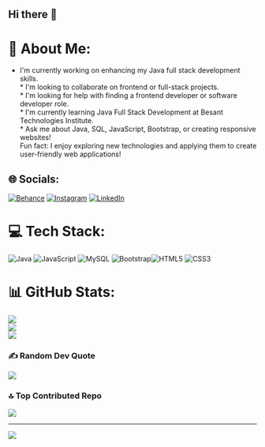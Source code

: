 ## Hi there 👋

# 💫 About Me:
* I'm currently working on enhancing my Java full stack development skills.<br>* I'm looking to collaborate on frontend or full-stack projects.<br>* I'm looking for help with finding a frontend developer or software developer role.<br>* I'm currently learning Java Full Stack Development at Besant Technologies Institute.<br>* Ask me about Java, SQL, JavaScript, Bootstrap, or creating responsive websites!<br>Fun fact: I enjoy exploring new technologies and applying them to create user-friendly web applications!


## 🌐 Socials:
[![Behance](https://img.shields.io/badge/Behance-1769ff?logo=behance&logoColor=white)](https://behance.net/https://www.behance.net/shreekhaanth1) [![Instagram](https://img.shields.io/badge/Instagram-%23E4405F.svg?logo=Instagram&logoColor=white)](https://instagram.com/https://www.instagram.com/shreekhaanth/?hl=en) [![LinkedIn](https://img.shields.io/badge/LinkedIn-%230077B5.svg?logo=linkedin&logoColor=white)](https://linkedin.com/in/https://www.linkedin.com/in/k-shree-khaanth-00a761205/) 

# 💻 Tech Stack:
![Java](https://img.shields.io/badge/java-%23ED8B00.svg?style=for-the-badge&logo=openjdk&logoColor=white) ![JavaScript](https://img.shields.io/badge/javascript-%23323330.svg?style=for-the-badge&logo=javascript&logoColor=%23F7DF1E) ![MySQL](https://img.shields.io/badge/mysql-4479A1.svg?style=for-the-badge&logo=mysql&logoColor=white) ![Bootstrap](https://img.shields.io/badge/bootstrap-%238511FA.svg?style=for-the-badge&logo=bootstrap&logoColor=white)![HTML5](https://img.shields.io/badge/html5-%23E34F26.svg?style=for-the-badge&logo=html5&logoColor=white) ![CSS3](https://img.shields.io/badge/css3-%231572B6.svg?style=for-the-badge&logo=css3&logoColor=white)
# 📊 GitHub Stats:
![](https://github-readme-stats.vercel.app/api?username=Shreekhaanth7&theme=dark&hide_border=false&include_all_commits=false&count_private=false)<br/>
![](https://github-readme-streak-stats.herokuapp.com/?user=Shreekhaanth7&theme=dark&hide_border=false)<br/>
![](https://github-readme-stats.vercel.app/api/top-langs/?username=Shreekhaanth7&theme=dark&hide_border=false&include_all_commits=false&count_private=false&layout=compact)

### ✍️ Random Dev Quote
![](https://quotes-github-readme.vercel.app/api?type=horizontal&theme=tokyonight)

### 🔝 Top Contributed Repo
![](https://github-contributor-stats.vercel.app/api?username=Shreekhaanth7&limit=5&theme=shadow_blue&combine_all_yearly_contributions=true)

---
[![](https://visitcount.itsvg.in/api?id=Shreekhaanth7&icon=1&color=0)](https://visitcount.itsvg.in)

<!-- Proudly created with GPRM ( https://gprm.itsvg.in ) -->

